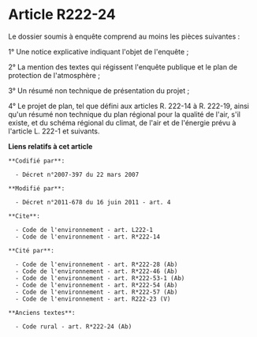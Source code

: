 # Article R222-24

Le dossier soumis à enquête comprend au moins les pièces suivantes : 

1° Une notice explicative indiquant l'objet de l'enquête ; 

2° La mention des textes qui régissent l'enquête publique et le plan de protection de l'atmosphère ; 

3° Un résumé non technique de présentation du projet ; 

4° Le projet de plan, tel que défini aux articles R. 222-14 à R. 222-19, ainsi qu'un résumé non technique du plan régional
pour la qualité de l'air, s'il existe, et du schéma régional du climat, de l'air et de l'énergie prévu à l'article L. 222-1
et suivants.

**Liens relatifs à cet article**

	**Codifié par**:

	  - Décret n°2007-397 du 22 mars 2007

	**Modifié par**:

	  - Décret n°2011-678 du 16 juin 2011 - art. 4

	**Cite**:

	  - Code de l'environnement - art. L222-1
	  - Code de l'environnement - art. R*222-14

	**Cité par**:

	  - Code de l'environnement - art. R*222-28 (Ab)
	  - Code de l'environnement - art. R*222-46 (Ab)
	  - Code de l'environnement - art. R*222-53-1 (Ab)
	  - Code de l'environnement - art. R*222-54 (Ab)
	  - Code de l'environnement - art. R*222-57 (Ab)
	  - Code de l'environnement - art. R222-23 (V)

	**Anciens textes**:

	  - Code rural - art. R*222-24 (Ab)
